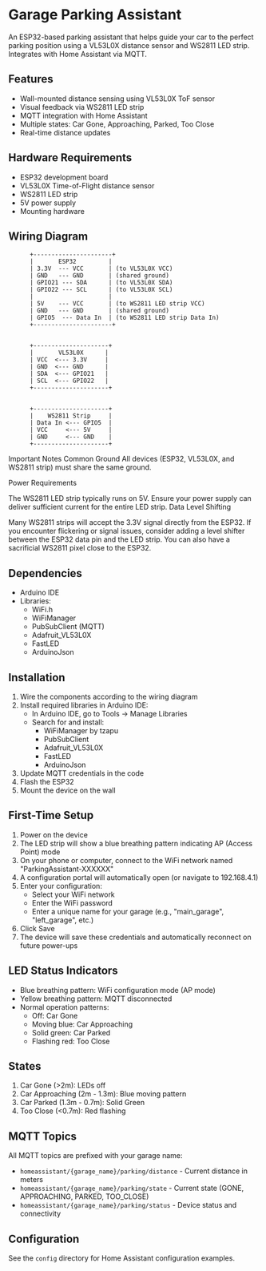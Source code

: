 # Garage Parking Assistant

An ESP32-based parking assistant that helps guide your car to the perfect parking position using a VL53L0X distance sensor and WS2811 LED strip. Integrates with Home Assistant via MQTT.

## Features
- Wall-mounted distance sensing using VL53L0X ToF sensor
- Visual feedback via WS2811 LED strip
- MQTT integration with Home Assistant
- Multiple states: Car Gone, Approaching, Parked, Too Close
- Real-time distance updates

## Hardware Requirements
- ESP32 development board
- VL53L0X Time-of-Flight distance sensor
- WS2811 LED strip
- 5V power supply
- Mounting hardware

## Wiring Diagram
          +----------------------+
          |       ESP32         |
          | 3.3V  --- VCC       | (to VL53L0X VCC)
          | GND   --- GND       | (shared ground)
          | GPIO21 --- SDA      | (to VL53L0X SDA)
          | GPIO22 --- SCL      | (to VL53L0X SCL)
          |                     |
          | 5V    --- VCC       | (to WS2811 LED strip VCC)
          | GND   --- GND       | (shared ground)
          | GPIO5  --- Data In  | (to WS2811 LED strip Data In)
          +----------------------+
          

          +---------------------+
          |       VL53L0X      |
          | VCC  <--- 3.3V     |
          | GND  <--- GND      |
          | SDA  <--- GPIO21   |
          | SCL  <--- GPIO22   |
          +---------------------+


          +---------------------+
          |    WS2811 Strip     | 
          | Data In <--- GPIO5  |
          | VCC     <--- 5V     |
          | GND     <--- GND    |
          +---------------------+

Important Notes
Common Ground
All devices (ESP32, VL53L0X, and WS2811 strip) must share the same ground.

Power Requirements

The WS2811 LED strip typically runs on 5V.
Ensure your power supply can deliver sufficient current for the entire LED strip.
Data Level Shifting

Many WS2811 strips will accept the 3.3V signal directly from the ESP32.
If you encounter flickering or signal issues, consider adding a level shifter between the ESP32 data pin and the LED strip. You can also have a sacrificial WS2811 pixel close to the ESP32.

## Dependencies
- Arduino IDE
- Libraries:
  - WiFi.h
  - WiFiManager
  - PubSubClient (MQTT)
  - Adafruit_VL53L0X
  - FastLED
  - ArduinoJson

## Installation
1. Wire the components according to the wiring diagram
2. Install required libraries in Arduino IDE:
   - In Arduino IDE, go to Tools → Manage Libraries
   - Search for and install:
     - WiFiManager by tzapu
     - PubSubClient
     - Adafruit_VL53L0X
     - FastLED
     - ArduinoJson
3. Update MQTT credentials in the code
4. Flash the ESP32
5. Mount the device on the wall

## First-Time Setup
1. Power on the device
2. The LED strip will show a blue breathing pattern indicating AP (Access Point) mode
3. On your phone or computer, connect to the WiFi network named "ParkingAssistant-XXXXXX"
4. A configuration portal will automatically open (or navigate to 192.168.4.1)
5. Enter your configuration:
   - Select your WiFi network
   - Enter the WiFi password
   - Enter a unique name for your garage (e.g., "main_garage", "left_garage", etc.)
6. Click Save
7. The device will save these credentials and automatically reconnect on future power-ups

## LED Status Indicators
- Blue breathing pattern: WiFi configuration mode (AP mode)
- Yellow breathing pattern: MQTT disconnected
- Normal operation patterns:
  - Off: Car Gone
  - Moving blue: Car Approaching
  - Solid green: Car Parked
  - Flashing red: Too Close

## States
1. Car Gone (>2m): LEDs off
2. Car Approaching (2m - 1.3m): Blue moving pattern
3. Car Parked (1.3m - 0.7m): Solid Green
4. Too Close (<0.7m): Red flashing

## MQTT Topics
All MQTT topics are prefixed with your garage name:
- `homeassistant/{garage_name}/parking/distance` - Current distance in meters
- `homeassistant/{garage_name}/parking/state` - Current state (GONE, APPROACHING, PARKED, TOO_CLOSE)
- `homeassistant/{garage_name}/parking/status` - Device status and connectivity

## Configuration
See the `config` directory for Home Assistant configuration examples.
